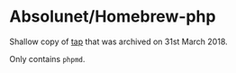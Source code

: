 # Absolunet/Homebrew-php

Shallow copy of [tap](https://github.com/Homebrew/homebrew-php) that was archived on 31st March 2018.

Only contains `phpmd`.
